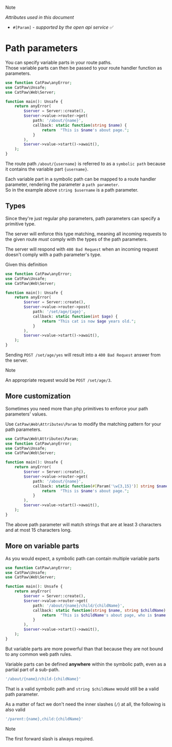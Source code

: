 > [!NOTE]
> _Attributes used in this document_
> - `#[Param]` - _supported by the open api service_ ✅


# Path parameters

You can specify variable parts in your route paths.\
Those variable parts can then be passed to your route handler function as parameters.

```php
use function CatPaw\anyError;
use CatPaw\Unsafe;
use CatPaw\Web\Server;

function main(): Unsafe {
    return anyError(
        $server = Server::create(),
        $server->value->router->get(
            path: '/about/{name}',
            callback: static function(string $name) {
                return  "This is $name's about page.";
            }
        ),
        $server->value->start()->await(),
    );
}
```

The route path `/about/{username}` is referred to as a `symbolic path` because it contains the variable part `{username}`.

Each variable part in a symbolic path can be mapped to a route handler parameter, rendering the parameter a `path parameter`.\
So in the example above `string $username` is a path parameter.

## Types

Since they're just regular php parameters, path parameters can specify a primitive type.

The server will enforce this type matching, meaning all incoming requests to the given route _must_ comply with the types of the path parameters.

The server will respond with `400 Bad Request` when an incoming request doesn't comply with a path parameter's type.


Given this definition
```php
use function CatPaw\anyError;
use CatPaw\Unsafe;
use CatPaw\Web\Server;

function main(): Unsafe {
    return anyError(
        $server = Server::create(),
        $server->value->router->post(
            path: '/set/age/{age}',
            callback: static function(int $age) {
                return "This cat is now $age years old.";
            }
        ),
        $server->value->start()->await(),
    );
}
```

Sending `POST /set/age/yes` will result into a `400 Bad Request` answer from the server.

> [!NOTE]
> An appropriate request would be `POST /set/age/3`.


## More customization

Sometimes you need more than php primitives to enforce your path parameters' values.

Use `CatPaw\Web\Attributes\Param` to modify the matching pattern for your path parameters.

```php
use CatPaw\Web\Attributes\Param;
use function CatPaw\anyError;
use CatPaw\Unsafe;
use CatPaw\Web\Server;

function main(): Unsafe {
    return anyError(
        $server = Server::create(),
        $server->value->router->get(
            path: '/about/{name}',
            callback: static function(#[Param('\w{3,15}')] string $name) {
                return  "This is $name's about page.";
            }
        ),
        $server->value->start()->await(),
    );
}
```

The above path parameter will match strings that are at least 3 characters and at most 15 characters long.

## More on variable parts

As you would expect, a symbolic path can contain multiple variable parts

```php
use function CatPaw\anyError;
use CatPaw\Unsafe;
use CatPaw\Web\Server;

function main(): Unsafe {
    return anyError(
        $server = Server::create(),
        $server->value->router->get(
            path: '/about/{name}/child/{childName}',
            callback: static function(string $name, string $childName) {
                return  "This is $childName's about page, who is $name's kitten.";
            }
        ),
        $server->value->start()->await(),
    );
}
```

But variable parts are more powerful than that because they are not bound to any common web path rules.

Variable parts can be defined **anywhere** within the symbolic path, even as a partial part of a sub-path.

```php
'/about/{name}/child-{childName}'
```

That is a valid symbolic path and `string $childName` would still be a valid path parameter.

As a matter of fact we don't need the inner slashes (`/`) at all, the following is also valid

```php
'/parent:{name},child:{childName}'
```
> [!NOTE]
> The first forward slash is always required.
